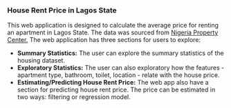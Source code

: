 ### House Rent Price in Lagos State

This web application is designed to calculate the average price for renting an apartment in Lagos State. The data was sourced from [Nigeria Property Center.](https://nigeriapropertycentre.com/for-rent/houses/lagos/)
The web application has three sections for users to explore:
* **Summary Statistics:** The user can explore the summary statistics of the housing dataset.
* **Exploratory Statistics:** The user can also exploratory how the features - apartment type, bathroom, toilet, location - relate with the house price.
* **Estimating/Predicting House Rent Price:** The web app also have a section for predicting house rent price. The price can be estimated in two ways: filtering or regression model.
